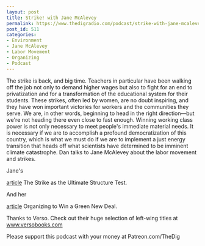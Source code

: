 ```yaml
---
layout: post
title: Strike! with Jane McAlevey
permalink: https://www.thedigradio.com/podcast/strike-with-jane-mcalevey/index.html
post_id: 511
categories: 
- Environment
- Jane McAlevey
- Labor Movement
- Organizing
- Podcast
---
```


The strike is back, and big time. Teachers in particular have been walking off the job not only to demand higher wages but also to fight for an end to privatization and for a transformation of the educational system for their students. These strikes, often led by women, are no doubt inspiring, and they have won important victories for workers and the communities they serve. We are, in other words, beginning to head in the right direction—but we're not heading there even close to fast enough. Winning working class power is not only necessary to meet people's immediate material needs. It is necessary if we are to accomplish a profound democratization of this country, which is what we must do if we are to implement a just energy transition that heads off what scientists have determined to be imminent climate catastrophe. Dan talks to Jane McAlevey about the labor movement and strikes.

Jane's 
 
[article](catalyst-journal.com/vol2/no3/the-strike-as-the-ultimate-structure-test) The Strike as the Ultimate Structure Test.

And her 
 
[article](https://jacobinmag.com/2019/03/green-new-deal-union-organizing-jobs?fbclid=IwAR3suOer0--1tnz3z7sKkDk81kxdZ8775besDDl25DOSQxp3ava-DQCZKtU) Organizing to Win a Green New Deal.

Thanks to Verso. Check out their huge selection of left-wing titles at www.versobooks.com

Please support this podcast with your money at Patreon.com/TheDig